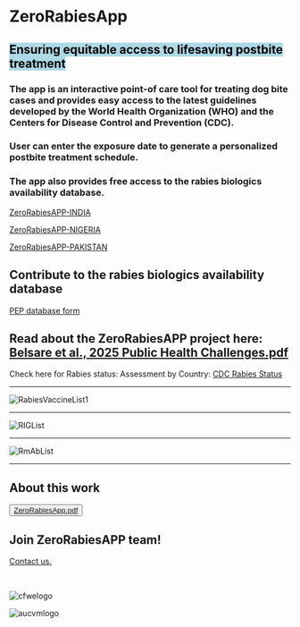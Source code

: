 # ZeroRabiesApp

## <mark style="background-color: lightblue"> Ensuring equitable access to lifesaving postbite treatment

### The app is an interactive point-of care tool for treating dog bite cases and provides easy access to the latest guidelines developed by the World Health Organization (WHO) and the Centers for Disease Control and Prevention (CDC).
### User can enter the exposure date to generate a personalized postbite treatment schedule.
### The app also provides free access to the rabies biologics availability database.

 <a href="https://anyadoc.shinyapps.io/ZeroRabiesINDIA/" target="_blank">ZeroRabiesAPP-INDIA</a>
 
 <a href="https://anyadoc.shinyapps.io/ZeroRabiesNigeria/" target="_blank">ZeroRabiesAPP-NIGERIA</a>

 <a href="https://anyadoc.shinyapps.io/ZeroRabiesPakistan/" target="_blank">ZeroRabiesAPP-PAKISTAN</a>
 
## Contribute to the rabies biologics availability database

<a href="https://anyadoc.shinyapps.io/ZeroRabiesPEP/" target="_blank">PEP database form</a>

## Read about the ZeroRabiesAPP project here: [Belsare et al., 2025 Public Health Challenges.pdf](https://github.com/user-attachments/files/19147324/Belsare.et.al.2025.Public.Health.Challenges.pdf)

Check here for Rabies status: Assessment by Country: <a href="https://www.cdc.gov/rabies/country-risk/index.html" target="_blank">CDC Rabies Status</a>

---

![RabiesVaccineList1](https://github.com/user-attachments/assets/002c735f-9e5d-498c-b851-f606504cd7a5)

---

![RIGList](https://github.com/user-attachments/assets/eadea043-e38f-4669-8d1f-e4624d331790)

---

![RmAbList](https://github.com/user-attachments/assets/14fa297b-ca39-462e-b338-d14118217653)

---

## About this work

<button onclick="document.location='default.asp'">[ZeroRabiesApp.pdf](https://github.com/anyadoc/ZeroRabiesApp/files/13797024/ZeroRabiesApp.pdf)</button>

## Join ZeroRabiesAPP team!
<a href="mailto:abelsare@auburn.edu" title="Click to send an email">Contact us.</a>

<br>



![cfwelogo](https://github.com/user-attachments/assets/e2fb4338-8c12-4b57-b84c-9752cb930982)

![aucvmlogo](https://github.com/user-attachments/assets/cbdc7f10-d164-4dc5-a589-fd8919799180)


